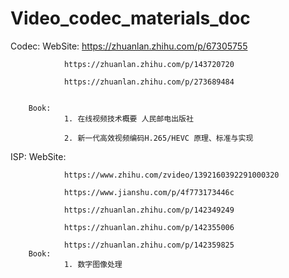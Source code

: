 # Video_codec_materials_doc

Codec:
        WebSite:
                https://zhuanlan.zhihu.com/p/67305755

                https://zhuanlan.zhihu.com/p/143720720

                https://zhuanlan.zhihu.com/p/273689484


        Book:
                1. 在线视频技术概要 人民邮电出版社

                2. 新一代高效视频编码H.265/HEVC 原理、标准与实现
ISP:
        WebSite:

                https://www.zhihu.com/zvideo/1392160392291000320

                https://www.jianshu.com/p/4f773173446c

                https://zhuanlan.zhihu.com/p/142349249

                https://zhuanlan.zhihu.com/p/142355006

                https://zhuanlan.zhihu.com/p/142359825
        Book:
                1. 数字图像处理
